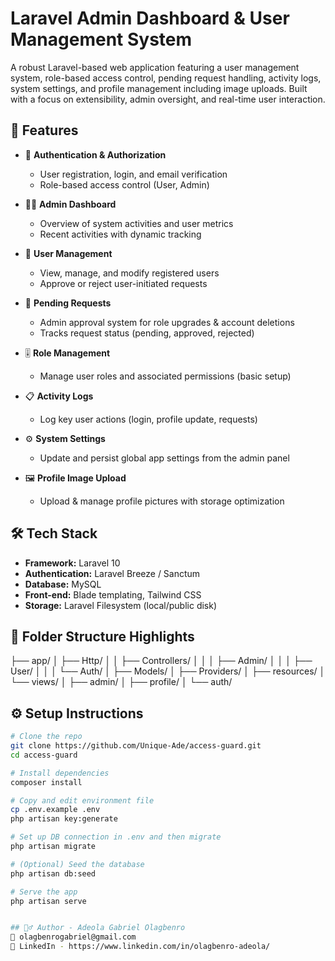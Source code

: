 # Laravel Admin Dashboard & User Management System

A robust Laravel-based web application featuring a user management system, role-based access control, pending request handling, activity logs, system settings, and profile management including image uploads. Built with a focus on extensibility, admin oversight, and real-time user interaction.

## 🚀 Features

- 🔐 **Authentication & Authorization**
  - User registration, login, and email verification
  - Role-based access control (User, Admin)
  
- 🧑‍💼 **Admin Dashboard**
  - Overview of system activities and user metrics
  - Recent activities with dynamic tracking

- 👥 **User Management**
  - View, manage, and modify registered users
  - Approve or reject user-initiated requests

- 🔄 **Pending Requests**
  - Admin approval system for role upgrades & account deletions
  - Tracks request status (pending, approved, rejected)

- 🎚️ **Role Management**
  - Manage user roles and associated permissions (basic setup)

- 📋 **Activity Logs**
  - Log key user actions (login, profile update, requests)

- ⚙️ **System Settings**
  - Update and persist global app settings from the admin panel

- 🖼️ **Profile Image Upload**
  - Upload & manage profile pictures with storage optimization

## 🛠️ Tech Stack

- **Framework:** Laravel 10
- **Authentication:** Laravel Breeze / Sanctum
- **Database:** MySQL
- **Front-end:** Blade templating, Tailwind CSS
- **Storage:** Laravel Filesystem (local/public disk)

## 📂 Folder Structure Highlights

├── app/
│ ├── Http/
│ │ ├── Controllers/
│ │ │ ├── Admin/
│ │ │ ├── User/
│ │ │ └── Auth/
│ ├── Models/
│ ├── Providers/
│
├── resources/
│ └── views/
│ ├── admin/
│ ├── profile/
│ └── auth/


## ⚙️ Setup Instructions


```bash
# Clone the repo
git clone https://github.com/Unique-Ade/access-guard.git
cd access-guard

# Install dependencies
composer install

# Copy and edit environment file
cp .env.example .env
php artisan key:generate

# Set up DB connection in .env and then migrate
php artisan migrate

# (Optional) Seed the database
php artisan db:seed

# Serve the app
php artisan serve


## 🙋‍♂️ Author - Adeola Gabriel Olagbenro
📧 olagbenrogabriel@gmail.com
🔗 LinkedIn - https://www.linkedin.com/in/olagbenro-adeola/
